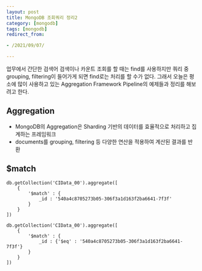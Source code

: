 ```yaml
---
layout: post 
title: MongoDB 조회쿼리 정리2
category: [mongodb]
tags: [mongodb]
redirect_from:

- /2021/09/07/

---
```


업무에서 간단한 검색어 검색이나 카운트 조회를 할 때는 find를 사용하지만 쿼리 중 grouping, filtering이 들어가게 되면 find로는 처리를 할 수가 없다. 그래서 오늘은 평소에 많이 사용하고 있는 Aggregation Framework Pipeline의 예제들과 정리를 해보려고 한다.    

## Aggregation  
- MongoDB의 Aggregation은 Sharding 기반의 데이터를 효율적으로 처리하고 집계하는 프레임워크
- documents를 grouping, filtering 등 다양한 연산을 적용하여 계산된 결과를 반환

## $match 
```bigquery
db.getCollection('CIData_00').aggregate([
    {
        '$match' : {
            _id : '540a4c8705273b05-306f3a1d163f2ba6641-7f3f'
        }
    }
])

db.getCollection('CIData_00').aggregate([
    {
        '$match' : {
            _id : {'$eq' : '540a4c8705273b05-306f3a1d163f2ba6641-7f3f'}
        }
    }
])
```  

